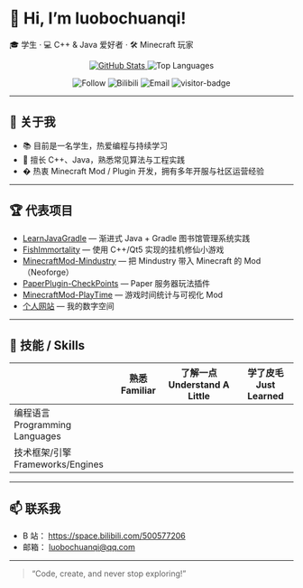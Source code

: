 # 👋 Hi, I’m luobochuanqi!

🎓 学生 · 💻 C++ & Java 爱好者 · 🛠️ Minecraft 玩家

<p align="center">
  <a href="https://github.com/luobochuanqi">
    <img src="https://github-readme-stats.vercel.app/api?username=luobochuanqi&show_icons=true&theme=github_dark&count_private=true" alt="GitHub Stats" />
  </a>
  <img src="https://github-readme-stats.vercel.app/api/top-langs/?username=luobochuanqi&layout=compact&theme=github_dark" alt="Top Languages" />
</p>

<p align="center">
  <img src="https://img.shields.io/github/followers/luobochuanqi?label=Follow&style=social" alt="Follow" />
  <img src="https://img.shields.io/badge/Bilibili-关注-ff69b4?logo=bilibili&style=flat" alt="Bilibili" />
  <img src="https://img.shields.io/badge/email-luobochuanqi%40qq.com-blue?style=flat&logo=gmail" alt="Email" />
  <img src="https://visitor-badge.laobi.icu/badge?page_id=luobochuanqi.luobochuanqi" alt="visitor-badge" />
</p>

---

## 🚀 关于我

- 📚 目前是一名学生，热爱编程与持续学习
- 💾 擅长 C++、Java，熟悉常见算法与工程实践
- � 热衷 Minecraft Mod / Plugin 开发，拥有多年开服与社区运营经验

---

## 🏆 代表项目

- [LearnJavaGradle](https://github.com/luobochuanqi/LearnJavaGradle) — 渐进式 Java + Gradle 图书馆管理系统实践
- [FishImmortality](https://github.com/luobochuanqi/FishImmortality) — 使用 C++/Qt5 实现的挂机修仙小游戏
- [MinecraftMod-Mindustry](https://github.com/luobochuanqi/MinecraftMod-Mindustry) — 把 Mindustry 带入 Minecraft 的 Mod（Neoforge）
- [PaperPlugin-CheckPoints](https://github.com/luobochuanqi/PaperPlugin-CheckPoints) — Paper 服务器玩法插件
- [MinecraftMod-PlayTime](https://github.com/luobochuanqi/MinecraftMod-PlayTime) — 游戏时间统计与可视化 Mod
- [个人网站](https://github.com/luobochuanqi/luobochuanqi.github.io) — 我的数字空间

---

## 🧰 技能 / Skills

|                     | 熟悉<br/>Familiar                     | 了解一点<br/>Understand A Little         | 学了皮毛<br/> Just Learned          |
| ------------------- | ------------------------------------- | ------------------------------------- | ------------------------------------- |
| 编程语言<br/>Programming Languages |                         |                                        |                                       |
| 技术框架/引擎<br/>Frameworks/Engines |                        |                                         |                                      |

---

## 📫 联系我

- B 站： https://space.bilibili.com/500577206
- 邮箱： luobochuanqi@qq.com

---

> “Code, create, and never stop exploring!”
